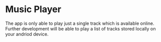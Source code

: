 # Music Player
The app is only able to play just a single track which is available online.
Further development will be able to play a list of tracks stored locally on your andriod device.
